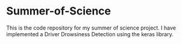 # Summer-of-Science
This is the code repository for my summer of science project. I have implemented a Driver Drowsiness Detection using the keras library.
